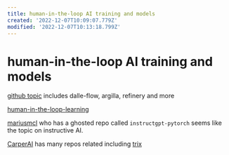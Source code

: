 ```yaml
---
title: human-in-the-loop AI training and models
created: '2022-12-07T10:09:07.779Z'
modified: '2022-12-07T10:13:18.799Z'
---
```


# human-in-the-loop AI training and models

[github topic](https://github.com/topics/human-in-the-loop) includes dalle-flow, argilla, refinery and more

[human-in-the-loop-learning](https://github.com/topics/human-in-the-loop-learning)

[mariusmcl](https://github.com/mariusmcl?tab=stars) who has a ghosted repo called `instructgpt-pytorch` seems like the topic on instructive AI.

[CarperAI](https://github.com/CarperAI) has many repos related including [trix](https://github.com/CarperAI/trlx)
